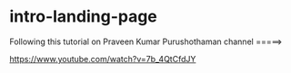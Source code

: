 # intro-landing-page

Following this tutorial on Praveen Kumar Purushothaman channel =====> 

https://www.youtube.com/watch?v=7b_4QtCfdJY
